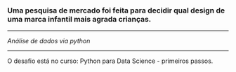 ### Uma pesquisa de mercado foi feita para decidir qual design de uma marca infantil mais agrada crianças. ###
************************************************************************************************************
*Análise de dados via python*
****************************
O desafio está no curso: Python para Data Science - primeiros passos.
